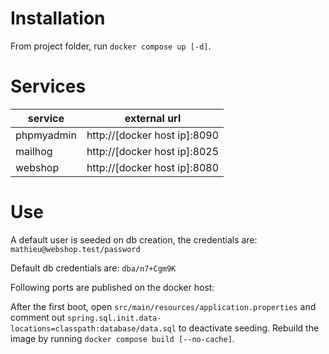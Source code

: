 # Installation

From project folder, run `docker compose up [-d]`.

# Services

| service | external url |
|---|---|
| phpmyadmin | http://[docker host ip]:8090 |
| mailhog | http://[docker host ip]:8025 |
| webshop | http://[docker host ip]:8080 |

# Use

A default user is seeded on db creation, the credentials are: `mathieu@webshop.test/password`

Default db credentials are: `dba/n7+Cgm9K`

Following ports are published on the docker host:

After the first boot, open `src/main/resources/application.properties` and comment out `spring.sql.init.data-locations=classpath:database/data.sql` to deactivate seeding. Rebuild the image by running `docker compose build [--no-cache]`.